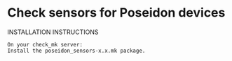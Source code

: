 Check sensors for Poseidon devices
==================================

INSTALLATION INSTRUCTIONS

    On your check_mk server:
    Install the poseidon_sensors-x.x.mk package.
